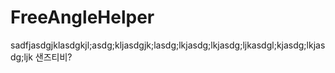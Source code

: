 # FreeAngleHelper
sadfjasdgjklasdgkjl;asdg;kljasdgjk;lasdg;lkjasdg;lkjasdg;ljkasdgl;kjasdg;lkjasdg;ljk
샌즈티비?
